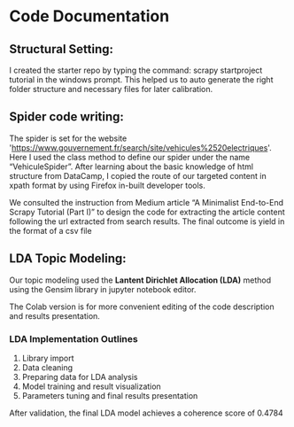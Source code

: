 
# Code Documentation

## Structural Setting:
I created the starter repo by typing the command: scrapy startproject tutorial in the windows prompt. This helped us to auto generate the right folder structure and necessary files for later calibration.

## Spider code writing:
The spider is set for the website 'https://www.gouvernement.fr/search/site/vehicules%2520electriques'. Here I used the class method to define our spider under the name “VehiculeSpider”. After learning about the basic knowledge of html structure from DataCamp, I copied the route of our targeted content in xpath format by using Firefox in-built developer tools. 

We consulted the instruction from Medium article “A Minimalist End-to-End Scrapy Tutorial (Part I)” to design the code for extracting the article content following the url extracted from search results. The final outcome is yield in the format of a csv file

## LDA Topic Modeling:

Our topic modeling used the **Lantent Dirichlet Allocation (LDA)** method using the Gensim library in jupyter notebook editor.

The Colab version is for more convenient editing of the code description and results presentation.

### LDA Implementation Outlines


1. Library import
2. Data cleaning
3. Preparing data for LDA analysis
4. Model training and result visualization
5. Parameters tuning and final results presentation

After validation, the final LDA model achieves a coherence score of 0.4784

